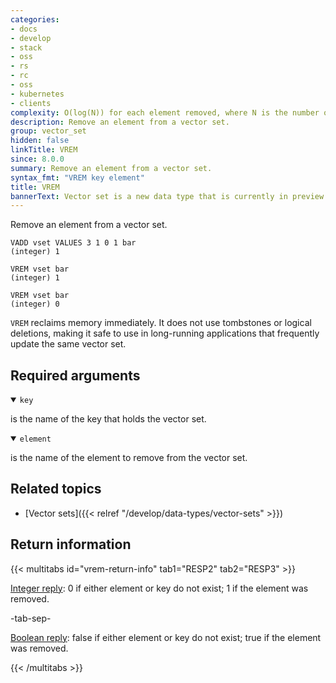 ```yaml
---
categories:
- docs
- develop
- stack
- oss
- rs
- rc
- oss
- kubernetes
- clients
complexity: O(log(N)) for each element removed, where N is the number of elements in the vector set.
description: Remove an element from a vector set.
group: vector_set
hidden: false
linkTitle: VREM
since: 8.0.0
summary: Remove an element from a vector set.
syntax_fmt: "VREM key element"
title: VREM
bannerText: Vector set is a new data type that is currently in preview and may be subject to change.
---
```


Remove an element from a vector set.

```shell
VADD vset VALUES 3 1 0 1 bar
(integer) 1

VREM vset bar
(integer) 1

VREM vset bar
(integer) 0
```

`VREM` reclaims memory immediately. It does not use tombstones or logical deletions, making it safe to use in long-running applications that frequently update the same vector set.

## Required arguments

<details open>
<summary><code>key</code></summary>

is the name of the key that holds the vector set.
</details>

<details open>
<summary><code>element</code></summary>

is the name of the element to remove from the vector set.
</details>

## Related topics

- [Vector sets]({{< relref "/develop/data-types/vector-sets" >}})

## Return information

{{< multitabs id="vrem-return-info" 
    tab1="RESP2" 
    tab2="RESP3" >}}

[Integer reply](../../develop/reference/protocol-spec#integers): 0 if either element or key do not exist; 1 if the element was removed.

-tab-sep-

[Boolean reply](../../develop/reference/protocol-spec#booleans): false if either element or key do not exist; true if the element was removed.

{{< /multitabs >}}
